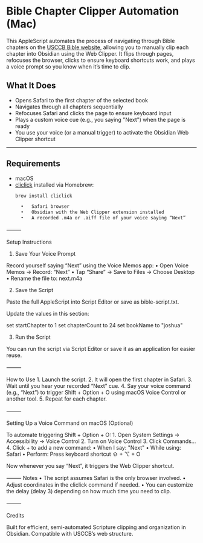# Bible Chapter Clipper Automation (Mac)

This AppleScript automates the process of navigating through Bible chapters on the [USCCB Bible website](https://bible.usccb.org), allowing you to manually clip each chapter into Obsidian using the Web Clipper. It flips through pages, refocuses the browser, clicks to ensure keyboard shortcuts work, and plays a voice prompt so you know when it’s time to clip.

##  What It Does

- Opens Safari to the first chapter of the selected book
- Navigates through all chapters sequentially
- Refocuses Safari and clicks the page to ensure keyboard input
- Plays a custom voice cue (e.g., you saying "Next") when the page is ready
- You use your voice (or a manual trigger) to activate the Obsidian Web Clipper shortcut

---

##  Requirements

- macOS
- [cliclick](https://github.com/BlueM/cliclick) installed via Homebrew:
  ```bash
  brew install cliclick

	•	Safari browser
	•	Obsidian with the Web Clipper extension installed
	•	A recorded .m4a or .aiff file of your voice saying “Next”

⸻

 Setup Instructions

1. Save Your Voice Prompt

Record yourself saying “Next” using the Voice Memos app:
	•	Open Voice Memos → Record: “Next”
	•	Tap “Share” → Save to Files → Choose Desktop
	•	Rename the file to: next.m4a

2. Save the Script

Paste the full AppleScript into Script Editor or save as bible-script.txt.

Update the values in this section:

set startChapter to 1
set chapterCount to 24
set bookName to "joshua"

3. Run the Script

You can run the script via Script Editor or save it as an application for easier reuse.

⸻

 How to Use
	1.	Launch the script.
	2.	It will open the first chapter in Safari.
	3.	Wait until you hear your recorded “Next” cue.
	4.	Say your voice command (e.g., “Next”) to trigger Shift + Option + O using macOS Voice Control or another tool.
	5.	Repeat for each chapter.

⸻

Setting Up a Voice Command on macOS (Optional)

To automate triggering Shift + Option + O:
	1.	Open System Settings → Accessibility → Voice Control
	2.	Turn on Voice Control
	3.	Click Commands…
	4.	Click + to add a new command:
	•	When I say: "Next"
	•	While using: Safari
	•	Perform: Press keyboard shortcut
⇧ + ⌥ + O

Now whenever you say “Next”, it triggers the Web Clipper shortcut.

⸻
 Notes
	•	The script assumes Safari is the only browser involved.
	•	Adjust coordinates in the cliclick command if needed.
	•	You can customize the delay (delay 3) depending on how much time you need to clip.

⸻

Credits

Built for efficient, semi-automated Scripture clipping and organization in Obsidian. Compatible with USCCB’s web structure.
